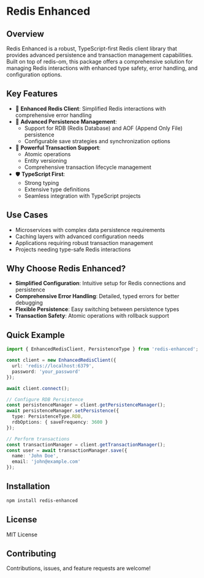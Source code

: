 # Redis Enhanced

## Overview

Redis Enhanced is a robust, TypeScript-first Redis client library that provides advanced persistence and transaction management capabilities. Built on top of redis-om, this package offers a comprehensive solution for managing Redis interactions with enhanced type safety, error handling, and configuration options.

## Key Features

- 🚀 **Enhanced Redis Client**: Simplified Redis interactions with comprehensive error handling
- 💾 **Advanced Persistence Management**:
  - Support for RDB (Redis Database) and AOF (Append Only File) persistence
  - Configurable save strategies and synchronization options
- 🔄 **Powerful Transaction Support**:
  - Atomic operations
  - Entity versioning
  - Comprehensive transaction lifecycle management
- 🛡️ **TypeScript First**:
  - Strong typing
  - Extensive type definitions
  - Seamless integration with TypeScript projects

## Use Cases

- Microservices with complex data persistence requirements
- Caching layers with advanced configuration needs
- Applications requiring robust transaction management
- Projects needing type-safe Redis interactions

## Why Choose Redis Enhanced?

- **Simplified Configuration**: Intuitive setup for Redis connections and persistence
- **Comprehensive Error Handling**: Detailed, typed errors for better debugging
- **Flexible Persistence**: Easy switching between persistence types
- **Transaction Safety**: Atomic operations with rollback support

## Quick Example

```typescript
import { EnhancedRedisClient, PersistenceType } from 'redis-enhanced';

const client = new EnhancedRedisClient({
  url: 'redis://localhost:6379',
  password: 'your_password'
});

await client.connect();

// Configure RDB Persistence
const persistenceManager = client.getPersistenceManager();
await persistenceManager.setPersistence({
  type: PersistenceType.RDB,
  rdbOptions: { saveFrequency: 3600 }
});

// Perform transactions
const transactionManager = client.getTransactionManager();
const user = await transactionManager.save({
  name: 'John Doe',
  email: 'john@example.com'
});
```

## Installation

```bash
npm install redis-enhanced
```

## License

MIT License

## Contributing

Contributions, issues, and feature requests are welcome!
